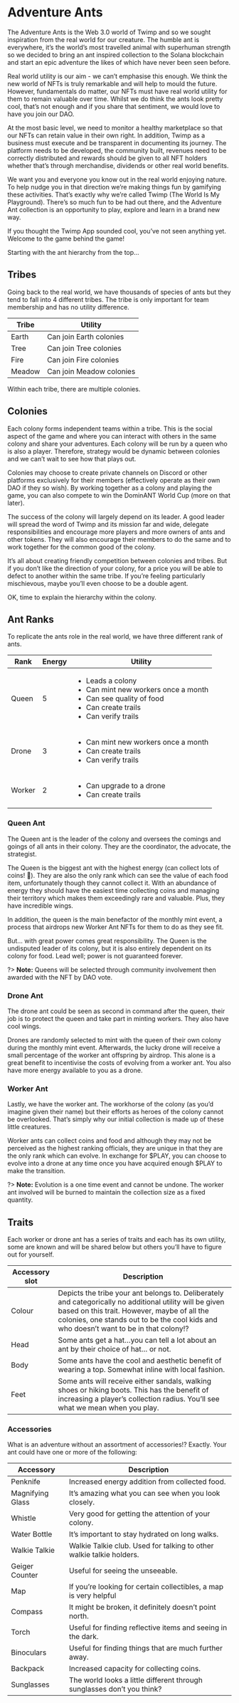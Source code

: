 # Adventure Ants

The Adventure Ants is the Web 3.0 world of Twimp and so we sought inspiration from the real world for our creature. The humble ant is everywhere, it’s the world’s most travelled animal with superhuman strength so we decided to bring an ant inspired collection to the Solana blockchain and start an epic adventure the likes of which have never been seen before.

Real world utility is our aim - we can’t emphasise this enough. We think the new world of NFTs is truly remarkable and will help to mould the future. However, fundamentals do matter, our NFTs must have real world utility for them to remain valuable over time. Whilst we do think the ants look pretty cool, that’s not enough and if you share that sentiment, we would love to have you join our DAO.

At the most basic level, we need to monitor a healthy marketplace so that our NFTs can retain value in their own right. In addition, Twimp as a business must execute and be transparent in documenting its journey. The platform needs to be developed, the community built, revenues need to be correctly distributed and rewards should be given to all NFT holders whether that’s through merchandise, dividends or other real world benefits.

We want you and everyone you know out in the real world enjoying nature. To help nudge you in that direction we’re making things fun by gamifying these activities. That’s exactly why we’re called Twimp (The World Is My Playground). There’s so much fun to be had out there, and the Adventure Ant collection is an opportunity to play, explore and learn in a brand new way.

If you thought the Twimp App sounded cool, you’ve not seen anything yet. Welcome to the game behind the game!

Starting with the ant hierarchy from the top…

## Tribes

Going back to the real world, we have thousands of species of ants but they tend to fall into 4 different tribes. The tribe is only important for team membership and has no utility difference.

| Tribe | Utility                  |
| ------ | ------------------------ |
| Earth  | Can join Earth colonies  |
| Tree | Can join Tree colonies  |
| Fire    | Can join Fire colonies    |
| Meadow | Can join Meadow colonies |

Within each tribe, there are multiple colonies.

## Colonies

Each colony forms independent teams within a tribe. This is the social aspect of the game and where you can interact with others in the same colony and share your adventures. Each colony will be run by a queen who is also a player. Therefore, strategy would be dynamic between colonies and we can’t wait to see how that plays out.

Colonies may choose to create private channels on Discord or other platforms exclusively for their members (effectively operate as their own DAO if they so wish). By working together as a colony and playing the game, you can also compete to win the DominANT World Cup (more on that later).

The success of the colony will largely depend on its leader. A good leader will spread the word of Twimp and its mission far and wide, delegate responsibilities and encourage more players and more owners of ants and other tokens. They will also encourage their members to do the same and to work together for the common good of the colony.

It’s all about creating friendly competition between colonies and tribes. But if you don’t like the direction of your colony, for a price you will be able to defect to another within the same tribe. If you’re feeling particularly mischievous, maybe you’ll even choose to be a double agent.

OK, time to explain the hierarchy within the colony.

## Ant Ranks

To replicate the ants role in the real world, we have three different rank of ants.

| Rank  | Energy | Utility                                                                                                                                             |
| ------ | ------ | --------------------------------------------------------------------------------------------------------------------------------------------------- |
| Queen  | 5      | <ul><li>Leads a colony</li><li>Can mint new workers once a month</li><li>Can see quality of food</li><li>Can create trails</li><li>Can verify trails</li></ul> |
| Drone  | 3      | <ul><li>Can mint new workers once a month</li><li>Can create trails</li><li>Can verify trails</li></ul>                                                        |
| Worker | 2      | <ul><li>Can upgrade to a drone</li><li>Can create trails</li></ul>                                                                                  |

###  Queen Ant

The Queen ant is the leader of the colony and oversees the comings and goings of all ants in their colony. They are the coordinator, the advocate, the strategist.

The Queen is the biggest ant with the highest energy (can collect lots of coins! 👀). They are also the only rank which can see the value of each food item, unfortunately though they cannot collect it. With an abundance of energy they should have the easiest time collecting coins and managing their territory which makes them exceedingly rare and valuable. Plus, they have incredible wings.

In addition, the queen is the main benefactor of the monthly mint event, a process that airdrops new Worker Ant NFTs for them to do as they see fit.

But… with great power comes great responsibility. The Queen is the undisputed leader of its colony, but it is also entirely dependent on its colony for food. Lead well; power is not guaranteed forever.

?> **Note:** Queens will be selected through community involvement then awarded with the NFT by DAO vote.

### Drone Ant

The drone ant could be seen as second in command after the queen, their job is to protect the queen and take part in minting workers. They also have cool wings.

Drones are randomly selected to mint with the queen of their own colony during the monthly mint event. Afterwards, the lucky drone will receive a small percentage of the worker ant offspring by airdrop. This alone is a great benefit to incentivise the costs of evolving from a worker ant. You also have more energy available to you as a drone.

### Worker Ant

Lastly, we have the worker ant. The workhorse of the colony (as you’d imagine given their name) but their efforts as heroes of the colony cannot be overlooked. That’s simply why our initial collection is made up of these little creatures.

Worker ants can collect coins and food and although they may not be perceived as the highest ranking officials, they are unique in that they are the only rank which can evolve. In exchange for $PLAY, you can choose to evolve into a drone at any time once you have acquired enough $PLAY to make the transition.

?> **Note:** Evolution is a one time event and cannot be undone. The worker ant involved will be burned to maintain the collection size as a fixed quantity.

## Traits

Each worker or drone ant has a series of traits and each has its own utility, some are known and will be shared below but others you’ll have to figure out for yourself.

| Accessory slot | Description                                                                                                                                                                                                                                         |
| -------------- | --------------------------------------------------------------------------------------------------------------------------------------------------------------------------------------------------------------------------------------------------- |
| Colour         | Depicts the tribe your ant belongs to. Deliberately and categorically no additional utility will be given based on this trait. However, maybe of all the colonies, one stands out to be the cool kids and who doesn’t want to be in that colony!? |
| Head           | Some ants get a hat…you can tell a lot about an ant by their choice of hat… or not.                                                                                                                                                                 |
| Body           | Some ants have the cool and aesthetic benefit of wearing a top. Somewhat inline with local fashion.                                                                                                                                                 |
| Feet           | Some ants will receive either sandals, walking shoes or hiking boots. This has the benefit of increasing a player’s collection radius. You’ll see what we mean when you play.                                                                       |

### Accessories

What is an adventure without an assortment of accessories!? Exactly. Your ant could have one or more of the following:

| Accessory        | Description                                                            |
| ---------------- | ---------------------------------------------------------------------- |
| Penknife         | Increased energy addition from collected food.                         |
| Magnifying Glass | It’s amazing what you can see when you look closely.                   |
| Whistle          | Very good for getting the attention of your colony.                    |
| Water Bottle     | It’s important to stay hydrated on long walks.                         |
| Walkie Talkie    | Walkie Talkie club. Used for talking to other walkie talkie holders.   |
| Geiger Counter   | Useful for seeing the unseeable.                                       |
| Map              | If you’re looking for certain collectibles, a map is very helpful      |
| Compass          | It might be broken, it definitely doesn’t point north.                 |
| Torch            | Useful for finding reflective items and seeing in the dark.            |
| Binoculars       | Useful for finding things that are much further away.                  |
| Backpack         | Increased capacity for collecting coins.                               |
| Sunglasses       | The world looks a little different through sunglasses don’t you think? |
